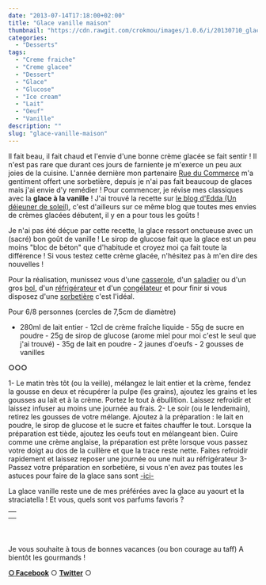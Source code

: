 ```yaml
---
date: "2013-07-14T17:18:00+02:00"
title: "Glace vanille maison"
thumbnail: "https://cdn.rawgit.com/crokmou/images/1.0.6/i/20130710_glace_vanille_0045.jpg"
categories:
  - "Desserts"
tags:
  - "Creme fraiche"
  - "Creme glacee"
  - "Dessert"
  - "Glace"
  - "Glucose"
  - "Ice cream"
  - "Lait"
  - "Oeuf"
  - "Vanille"
description: ""
slug: "glace-vanille-maison"
---
```


Il fait beau, il fait chaud et l'envie d'une bonne crème glacée se fait sentir ! Il n'est pas rare que durant ces jours de farniente je m'exerce un peu aux joies de la cuisine. L'année dernière mon partenaire [Rue du Commerce](http://www.rueducommerce.fr/) m'a gentiment offert une sorbetière, depuis je n'ai pas fait beaucoup de glaces mais j'ai envie d'y remédier ! Pour commencer, je révise mes classiques avec la **glace à la vanille** ! J'ai trouvé la recette sur [le blog d'Edda (Un déjeuner de soleil)](http://www.undejeunerdesoleil.com/), c'est d'ailleurs sur ce même blog que toutes mes envies de crèmes glacées débutent, il y en a pour tous les goûts !

Je n'ai pas été déçue par cette recette, la glace ressort onctueuse avec un (sacré) bon goût de vanille ! Le sirop de glucose fait que la glace est un peu moins "bloc de béton" que d'habitude et croyez moi ça fait toute la différence ! Si vous testez cette crème glacée, n'hésitez pas à m'en dire des nouvelles !

Pour la réalisation, munissez vous d'une [casserole](http://www.rueducommerce.fr/m/pl/malid:115), d'un [saladier](http://www.rueducommerce.fr/m/pl/malid:4769897) ou d'un gros [bol](http://www.rueducommerce.fr/m/pl/malid:4769881), d'un [réfrigérateur](http://www.rueducommerce.fr/m/pl/malid:9633584) et d'un [congélateur](http://www.rueducommerce.fr/m/pl/malid:9633581) et pour finir si vous disposez d'une [sorbetière](http://www.rueducommerce.fr/m/pl/malid:9633614) c'est l'idéal.

Pour 6/8 personnes (cercles de 7,5cm de diamètre)

- 280ml de lait entier - 12cl de crème fraîche liquide - 55g de sucre en poudre - 25g de sirop de glucose (arome miel pour moi c'est le seul que j'ai trouvé) - 35g de lait en poudre - 2 jaunes d'oeufs - 2 gousses de vanilles

**○○○**

1- Le matin très tôt (ou la veille), mélangez le lait entier et la crème, fendez la gousse en deux et récupérer la pulpe (les grains), ajoutez les grains et les gousses au lait et à la crème. Portez le tout à ébullition. Laissez refroidir et laissez infuser au moins une journée au frais. 2- Le soir (ou le lendemain), retirez les gousses de votre mélange. Ajoutez à la préparation : le lait en poudre, le sirop de glucose et le sucre et faites chauffer le tout. Lorsque la préparation est tiède, ajoutez les oeufs tout en mélangeant bien. Cuire comme une crème anglaise, la préparation est prête lorsque vous passez votre doigt au dos de la cuillère et que la trace reste nette. Faites refroidir rapidement et laissez reposer une journée ou une nuit au réfrigérateur 3- Passez votre préparation en sorbetière, si vous n'en avez pas toutes les astuces pour faire de la glace sans sont [-ici-](http://www.undejeunerdesoleil.com/2013/06/glaces-sorbets-maison-sans-sorbetiere-astuces.html)

La glace vanille reste une de mes préférées avec la glace au yaourt et la straciatella ! Et vous, quels sont vos parfums favoris ?

<table style="clear: right; margin-bottom: 1em; margin-left: auto; margin-right: auto; text-align: center; height: 51px;" width="180" cellspacing="0" cellpadding="0" align="center">

<tbody>

<tr>

<td style="text-align: center;"></td>

</tr>

<tr>

<td style="text-align: center;"></td>

</tr>

</tbody>

</table>

Je vous souhaite à tous de bonnes vacances (ou bon courage au taff) A bientôt les gourmands !

[**○<span style="font-size: xx-small; margin: 0px; outline: 0px; padding: 0px;"><span style="font-family: Arial, Helvetica, sans-serif; margin: 0px; outline: 0px; padding: 0px;"> </span></span>Facebook**](https://www.facebook.com/pages/CroKMou/148093255259077) ○ [**Twitter**](https://twitter.com/Crokmou) ○